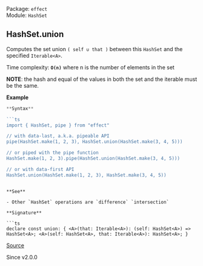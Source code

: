 Package: `effect`<br />
Module: `HashSet`<br />

## HashSet.union

Computes the set union `( self ∪ that )` between this `HashSet` and the
specified `Iterable<A>`.

Time complexity: **`O(n)`** where n is the number of elements in the set

**NOTE**: the hash and equal of the values in both the set and the iterable
must be the same.

**Example**

```ts
**Syntax**

```ts
import { HashSet, pipe } from "effect"

// with data-last, a.k.a. pipeable API
pipe(HashSet.make(1, 2, 3), HashSet.union(HashSet.make(3, 4, 5)))

// or piped with the pipe function
HashSet.make(1, 2, 3).pipe(HashSet.union(HashSet.make(3, 4, 5)))

// or with data-first API
HashSet.union(HashSet.make(1, 2, 3), HashSet.make(3, 4, 5))
```
```

**See**

- Other `HashSet` operations are `difference` `intersection`

**Signature**

```ts
declare const union: { <A>(that: Iterable<A>): (self: HashSet<A>) => HashSet<A>; <A>(self: HashSet<A>, that: Iterable<A>): HashSet<A>; }
```

[Source](https://github.com/Effect-TS/effect/tree/main/packages/effect/src/HashSet.ts#L1562)

Since v2.0.0